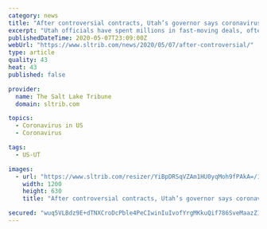 ```yaml
---
category: news
title: "After controversial contracts, Utah’s governor says coronavirus purchases will return to normal"
excerpt: "Utah officials have spent millions in fast-moving deals, often using no-bid contracts, as state leaders scrambled to respond to the spreading coronavirus."
publishedDateTime: 2020-05-07T23:09:00Z
webUrl: "https://www.sltrib.com/news/2020/05/07/after-controversial/"
type: article
quality: 43
heat: 43
published: false

provider:
  name: The Salt Lake Tribune
  domain: sltrib.com

topics:
  - Coronavirus in US
  - Coronavirus

tags:
  - US-UT

images:
  - url: "https://www.sltrib.com/resizer/YiBpDRSqVZAm1HU0yqMoh9fPAkA=/1200x630/filters:quality(85)/arc-anglerfish-arc2-prod-sltrib.s3.amazonaws.com/public/BLTKZBBA6FC5ZJ42SVLWRB64VE.jpg"
    width: 1200
    height: 630
    title: "After controversial contracts, Utah’s governor says coronavirus purchases will return to normal"

secured: "wuq5VLBdz9E+dTNXCroDcPble4PeCIwinIuIvofYrgMKkuQif786SveMaazZ1+fS0B2L3dkapqDr3wo5xUSLznLJOpu7Tdzwbrves5DU90BRMa/dAdpED7hOrsphegBUfRz9wCcqjbJQo6zvPBGI/ScI7llfQ4OraYFeyKuHr55NrKiUXLtKgVut0bZRf2lLJ6bqjV8lAb3BUsToyFMaYtHVLslVsPcvmodqRP4zD8CjBERILeotmkaHZ/a4qWw1A9xK76vKxoWDagSHZFyltXyh/dYQpJ/2HRvSEON6cTy1gkYBeTZR8XUdA+Y8krzhkB34qNXaoHzFrAAF62u888sgOHZi+lG4o4BxfAUJ3BMwIrMg7+x5UQdxkuSclc8nXjNHRDQVp/QXh49M2CgOKw5Z988OJ7UyGgSXVIBQovLpStsbaUFN8Qm0a+ulTqH+4dt+kigjKlqa648/umyFt+EvCYrmocvD5dc+dfQ3Vw0=;0jl9l/tQ9SiKJ181x6oHAA=="
---
```


